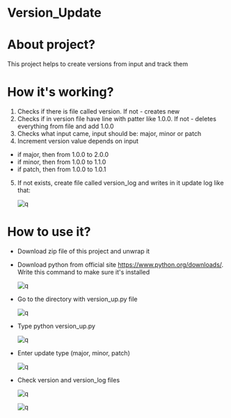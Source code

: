 # Version_Update

# About project?

This project helps to create versions from input and track them  

# How it's working?

1. Checks if there is file called version. If not - creates new 
2. Checks if in version file have line with patter like 1.0.0. If not - deletes everything from file and add 1.0.0
3. Checks what input came, input should be: major, minor or patch
4. Increment version value depends on input
* if major, then from 1.0.0 to 2.0.0
* if minor, then from 1.0.0 to 1.1.0 
* if patch, then from 1.0.0 to 1.0.1
5. If not exists, create file called version_log and writes in it update log like that:
  
    ![q](https://i.ibb.co/dwZNLBRF/Screenshot-9.png)

# How to use it?

* Download zip file of this project and unwrap it

* Download python from official site https://www.python.org/downloads/. Write this command to make sure it's installed

     ![q](https://i.ibb.co/JWbYQdJ8/Screenshot-10.png)

* Go to the directory with version_up.py file 
 
     ![q](https://i.ibb.co/4Zd9HDpg/Screenshot-12.png)

* Type python version_up.py
 
     ![q](https://i.ibb.co/6Jr12NjB/Screenshot-13.png)

* Enter update type (major, minor, patch)

     ![q](https://i.ibb.co/TGdHbDF/Screenshot-14.png)

* Check version and version_log files

     ![q](https://i.ibb.co/ZRL7gFgm/Screenshot-15.png)

     ![q](https://i.ibb.co/VWnC7ggR/Screenshot-16.png)
